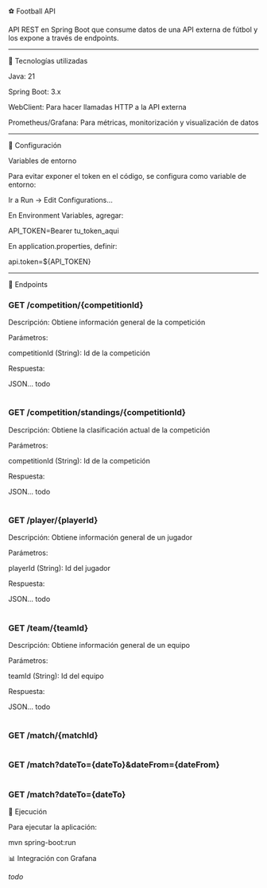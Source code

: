 ⚽ Football API

API REST en Spring Boot que consume datos de una API externa de fútbol y los expone a través de endpoints.

---

🚀 Tecnologías utilizadas

Java: 21

Spring Boot: 3.x

WebClient: Para hacer llamadas HTTP a la API externa

Prometheus/Grafana: Para métricas, monitorización y visualización de datos

---

🔧 Configuración

Variables de entorno

Para evitar exponer el token en el código, se configura como variable de entorno:

Ir a Run → Edit Configurations...

En Environment Variables, agregar:

API_TOKEN=Bearer tu_token_aqui

En application.properties, definir:

api.token=${API_TOKEN}

---

📌 Endpoints

### GET /competition/{competitionId}

Descripción: Obtiene información general de la competición

Parámetros:

competitionId (String): Id de la competición

Respuesta:

JSON... todo

#

### GET /competition/standings/{competitionId}

Descripción: Obtiene la clasificación actual de la competición

Parámetros:

competitionId (String): Id de la competición

Respuesta:

JSON... todo

#

### GET /player/{playerId}

Descripción: Obtiene información general de un jugador

Parámetros:

playerId (String): Id del jugador

Respuesta:

JSON... todo

#

### GET /team/{teamId}

Descripción: Obtiene información general de un equipo

Parámetros:

teamId (String): Id del equipo

Respuesta:

JSON... todo

#

### GET /match/{matchId}

#

### GET /match?dateTo={dateTo}&dateFrom={dateFrom}

#

### GET /match?dateTo={dateTo}

🏁 Ejecución

Para ejecutar la aplicación:

mvn spring-boot:run

📊 Integración con Grafana

*todo*